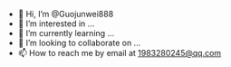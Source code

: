 - 👋 Hi, I’m @Guojunwei888
- 👀 I’m interested in ...
- 🌱 I’m currently learning ...
- 💞️ I’m looking to collaborate on ...
- 📫 How to reach me by email at 1983280245@qq.com

<!---
Guojunwei888/Guojunwei888 is a ✨ special ✨ repository because its `README.md` (this file) appears on your GitHub profile.
You can click the Preview link to take a look at your changes.
--->
